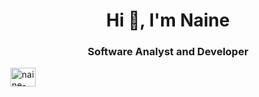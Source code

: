 <h1 align="center">Hi 👋, I'm Naine</h1>
<h3 align="center">Software Analyst and Developer</h3>
<p align="left">
<a href="https://linkedin.com/in/naine-mendonça-1bb738124" target="blank"><img align="center" src="https://cdn.jsdelivr.net/npm/simple-icons@3.0.1/icons/linkedin.svg" alt="naine-mendonça-1bb738124" height="30" width="40" /></a>
</p>
